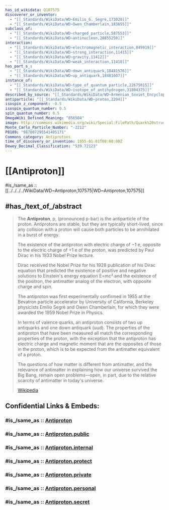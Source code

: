 ```yaml
---
has_id_wikidata: Q107575
discoverer_or_inventor:
  - "[[_Standards/WikiData/WD~Emilio_G._Segrè,173028]]"
  - "[[_Standards/WikiData/WD~Owen_Chamberlain,183655]]"
subclass_of:
  - "[[_Standards/WikiData/WD~charged_particle,587553]]"
  - "[[_Standards/WikiData/WD~antinucleon,28855250]]"
interaction:
  - "[[_Standards/WikiData/WD~electromagnetic_interaction,849919]]"
  - "[[_Standards/WikiData/WD~strong_interaction,11415]]"
  - "[[_Standards/WikiData/WD~gravity,11412]]"
  - "[[_Standards/WikiData/WD~weak_interaction,11418]]"
has_part_s_:
  - "[[_Standards/WikiData/WD~down_antiquark,18481576]]"
  - "[[_Standards/WikiData/WD~up_antiquark,18481607]]"
instance_of:
  - "[[_Standards/WikiData/WD~type_of_quantum_particle,22675015]]"
  - "[[_Standards/WikiData/WD~isotope_of_antihydrogen,31804375]]"
described_by_source: "[[_Standards/WikiData/WD~Armenian_Soviet_Encyclopedia,_vol._6,124737633]]"
antiparticle: "[[_Standards/WikiData/WD~proton,2294]]"
isospin_z_component: -0.5
isospin_quantum_number: 0.5
spin_quantum_number: 0.5
OmegaWiki_Defined_Meaning: "856504"
image: http://commons.wikimedia.org/wiki/Special:FilePath/Quark%20structure%20antiproton.svg
Monte_Carlo_Particle_Number: "-2212"
P8189: "987007295541405171"
Commons_category: Antiprotons
time_of_discovery_or_invention: 1955-01-01T00:00:00Z
Dewey_Decimal_Classification: "539.72123"
---
```


# [[Antiproton]] 

#is_/same_as :: [[../../../../WikiData/WD~Antiproton,107575|WD~Antiproton,107575]] 

## #has_/text_of_/abstract 

> The **Antiproton**, p, (pronounced p-bar) is the antiparticle of the proton. 
> Antiprotons are stable, but they are typically short-lived, 
> since any collision with a proton will cause both particles to be annihilated in a burst of energy.
>
> The existence of the antiproton with electric charge of −1 e, 
> opposite to the electric charge of +1 e of the proton, 
> was predicted by Paul Dirac in his 1933 Nobel Prize lecture. 
> 
> Dirac received the Nobel Prize for his 1928 publication of his Dirac equation 
> that predicted the existence of positive and negative solutions to Einstein's energy equation E=mc² 
> and the existence of the positron, the antimatter analog of the electron, with opposite charge and spin.
>
> The antiproton was first experimentally confirmed in 1955 at the Bevatron particle accelerator 
> by University of California, Berkeley physicists Emilio Segrè and Owen Chamberlain, 
> for which they were awarded the 1959 Nobel Prize in Physics.
>
> In terms of valence quarks, an antiproton consists of two up antiquarks and one down antiquark (uud). 
> The properties of the antiproton that have been measured 
> all match the corresponding properties of the proton, 
> with the exception that the antiproton has electric charge and magnetic moment 
> that are the opposites of those in the proton, 
> which is to be expected from the antimatter equivalent of a proton. 
> 
> The questions of how matter is different from antimatter, 
> and the relevance of antimatter in explaining how our universe survived the Big Bang, 
> remain open problems—open, in part, due to the relative scarcity of antimatter in today's universe.
>
> [Wikipedia](https://en.wikipedia.org/wiki/Antiproton) 


## Confidential Links & Embeds: 

### #is_/same_as :: [Antiproton](/_Standards/Science/Physics/Antimatter/Antiproton.md) 

### #is_/same_as :: [Antiproton.public](/_public/Science/Physics/Antimatter/Antiproton.public.md) 

### #is_/same_as :: [Antiproton.internal](/_internal/Science/Physics/Antimatter/Antiproton.internal.md) 

### #is_/same_as :: [Antiproton.protect](/_protect/Science/Physics/Antimatter/Antiproton.protect.md) 

### #is_/same_as :: [Antiproton.private](/_private/Science/Physics/Antimatter/Antiproton.private.md) 

### #is_/same_as :: [Antiproton.personal](/_personal/Science/Physics/Antimatter/Antiproton.personal.md) 

### #is_/same_as :: [Antiproton.secret](/_secret/Science/Physics/Antimatter/Antiproton.secret.md)

